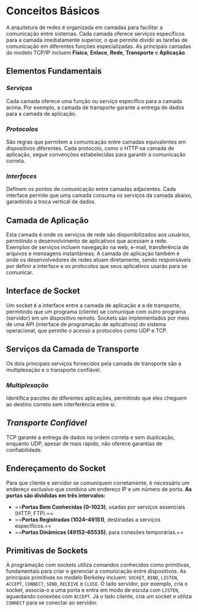 # **Conceitos Básicos**

A arquitetura de redes é organizada em camadas para facilitar a comunicação entre sistemas. Cada camada oferece serviços específicos para a camada imediatamente superior, o que permite dividir as tarefas de comunicação em diferentes funções especializadas. As principais camadas do modelo TCP/IP incluem **Física**, **Enlace**, **Rede**, **Transporte** e **Aplicação**.

## Elementos Fundamentais

### *Serviços*
Cada camada oferece uma função ou serviço específico para a camada acima. Por exemplo, a camada de transporte garante a entrega de dados para a camada de aplicação.

### *Protocolos*
 São regras que permitem a comunicação entre camadas equivalentes em dispositivos diferentes. Cada protocolo, como o HTTP na camada de aplicação, segue convenções estabelecidas para garantir a comunicação correta.
 
### *Interfaces*
 Definem os pontos de comunicação entre camadas adjacentes. Cada interface permite que uma camada consuma os serviços da camada abaixo, garantindo a troca vertical de dados.

## Camada de Aplicação

Esta camada é onde os serviços de rede são disponibilizados aos usuários, permitindo o desenvolvimento de aplicativos que acessam a rede. Exemplos de serviços incluem navegação na web, e-mail, transferência de arquivos e mensagens instantâneas. A camada de aplicação também é onde os desenvolvedores de redes atuam diretamente, sendo responsáveis por definir a interface e os protocolos que seus aplicativos usarão para se comunicar.

## Interface de Socket

Um socket é a interface entre a camada de aplicação e a de transporte, permitindo que um programa (cliente) se comunique com outro programa (servidor) em um dispositivo remoto. Sockets são implementados por meio de uma API (interface de programação de aplicativos) do sistema operacional, que permite o acesso a protocolos como UDP e TCP.

## Serviços da Camada de Transporte

Os dois principais serviços fornecidos pela camada de transporte são a multiplexação e o transporte confiável.

### *Multiplexação*
 Identifica pacotes de diferentes aplicações, permitindo que eles cheguem ao destino correto sem interferência entre si.
 
## *Transporte Confiável*
 TCP garante a entrega de dados na ordem correta e sem duplicação, enquanto UDP, apesar de mais rápido, não oferece garantias de confiabilidade.

## Endereçamento do Socket

Para que cliente e servidor se comuniquem corretamente, é necessário um endereço exclusivo que combina um endereço IP e um número de porta. **As portas são divididas em três intervalos:**

- ==**Portas Bem Conhecidas (0–1023)**, usadas por serviços essenciais (HTTP, FTP).==
- ==**Portas Registradas (1024–49151)**, destinadas a serviços específicos.==
- ==**Portas Dinâmicas (49152–65535)**, para conexões temporárias.==

## Primitivas de Sockets

A programação com sockets utiliza comandos conhecidos como primitivas, fundamentais para criar e gerenciar a comunicação entre dispositivos. As principais primitivas no modelo Berkeley incluem: `SOCKET`, `BIND`, `LISTEN`, `ACCEPT`, `CONNECT`, `SEND`, `RECEIVE` e `CLOSE`. O lado servidor, por exemplo, cria o socket, associa-o a uma porta e entra em modo de escuta com `LISTEN`, aguardando conexões com `ACCEPT`. Já o lado cliente, cria um socket e utiliza `CONNECT` para se conectar ao servidor.